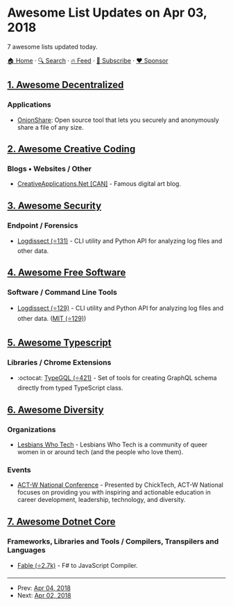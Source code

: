 # Awesome List Updates on Apr 03, 2018

7 awesome lists updated today.

[🏠 Home](/README.md) · [🔍 Search](https://www.trackawesomelist.com/search/) · [🔥 Feed](https://www.trackawesomelist.com/rss.xml) · [📮 Subscribe](https://trackawesomelist.us17.list-manage.com/subscribe?u=d2f0117aa829c83a63ec63c2f&id=36a103854c) · [❤️  Sponsor](https://github.com/sponsors/theowenyoung)



## [1. Awesome Decentralized](/content/croqaz/awesome-decentralized/README.md)

### Applications

*   [OnionShare](https://onionshare.org): Open source tool that lets you securely and anonymously share a file of any size.

## [2. Awesome Creative Coding](/content/terkelg/awesome-creative-coding/README.md)

### Blogs • Websites / Other

*   [CreativeApplications.Net \[CAN\]](http://creativeapplications.net/) - Famous digital art blog.

## [3. Awesome Security](/content/sbilly/awesome-security/README.md)

### Endpoint / Forensics

*   [Logdissect (⭐131)](https://github.com/dogoncouch/logdissect) - CLI utility and Python API for analyzing log files and other data.

## [4. Awesome Free Software](/content/johnjago/awesome-free-software/README.md)

### Software / Command Line Tools

*   [Logdissect (⭐129)](https://github.com/dogoncouch/logdissect/) - CLI utility and Python API for analyzing log files and other data. ([MIT (⭐129)](https://github.com/dogoncouch/logdissect/blob/master/LICENSE))

## [5. Awesome Typescript](/content/dzharii/awesome-typescript/README.md)

### Libraries / Chrome Extensions

*   :octocat: [TypeGQL (⭐421)](https://github.com/prismake/typegql) - Set of tools for creating GraphQL schema directly from typed TypeScript class.

## [6. Awesome Diversity](/content/folkswhocode/awesome-diversity/README.md)

### Organizations

*   [Lesbians Who Tech](https://lesbianswhotech.org/) - Lesbians Who Tech is a community of queer women in or around tech (and the people who love them).

### Events

*   [ACT-W National Conference](http://www.act-w.org/) - Presented by ChickTech, ACT-W National focuses on providing you with inspiring and actionable education in career development, leadership, technology, and diversity.

## [7. Awesome Dotnet Core](/content/thangchung/awesome-dotnet-core/README.md)

### Frameworks, Libraries and Tools / Compilers, Transpilers and Languages

*   [Fable (⭐2.7k)](https://github.com/fable-compiler/Fable) - F# to JavaScript Compiler.

---

- Prev: [Apr 04, 2018](/content/2018/04/04/README.md)
- Next: [Apr 02, 2018](/content/2018/04/02/README.md)